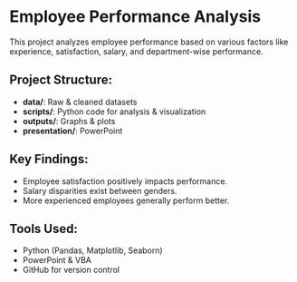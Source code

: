 # Employee Performance Analysis
This project analyzes employee performance based on various factors like experience, satisfaction, salary, and department-wise performance.

## Project Structure:
- **data/**: Raw & cleaned datasets
- **scripts/**: Python code for analysis & visualization
- **outputs/**: Graphs & plots
- **presentation/**: PowerPoint

## Key Findings:
- Employee satisfaction positively impacts performance.
- Salary disparities exist between genders.
- More experienced employees generally perform better.

## Tools Used:
- Python (Pandas, Matplotlib, Seaborn)
- PowerPoint & VBA
- GitHub for version control
